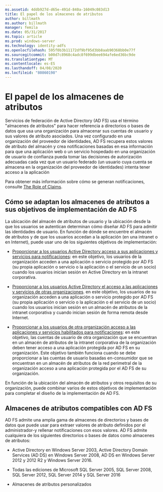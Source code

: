 ```yaml
---
ms.assetid: 4ddb927d-d65e-491d-840a-16049c083d13
title: El papel de los almacenes de atributos
author: billmath
ms.author: billmath
manager: femila
ms.date: 05/31/2017
ms.topic: article
ms.prod: windows-server
ms.technology: identity-adfs
ms.openlocfilehash: 595f0b3b11172df9bf95d3bb8aab90368bb0e77f
ms.sourcegitcommit: b00d7c8968c4adc8f699dbee694afe6ed36bc9de
ms.translationtype: MT
ms.contentlocale: es-ES
ms.lasthandoff: 04/08/2020
ms.locfileid: "80860198"
---
```

# <a name="the-role-of-attribute-stores"></a>El papel de los almacenes de atributos
Servicios de federación de Active Directory (AD FS) usa el término "almacenes de atributos" para hacer referencia a directorios o bases de datos que usa una organización para almacenar sus cuentas de usuario y sus valores de atributo asociados. Una vez configurado en una organización del proveedor de identidades, AD FS recupera estos valores de atributo del almacén y crea notificaciones basadas en esa información para que una aplicación web o un servicio hospedado en una organización de usuario de confianza pueda tomar las decisiones de autorización adecuadas cada vez que un usuario federado \(un usuario cuya cuenta se almacena en la organización del proveedor de identidades\) intenta tener acceso a la aplicación  
  
Para obtener más información sobre cómo se generan notificaciones, consulte [The Role of Claims](The-Role-of-Claims.md).  
  
## <a name="how-attribute-stores-fit-in-with-your-ad-fs-deployment-goals"></a>Cómo se adaptan los almacenes de atributos a sus objetivos de implementación de AD FS  
La ubicación del almacén de atributos de usuario y la ubicación desde la que los usuarios se autentican determinan cómo diseñar AD FS para admitir las identidades de usuario. En función de dónde se encuentre el almacén de atributos y de que los usuarios accedan a la aplicación \(en una intranet o en Internet\), puede usar uno de los siguientes objetivos de implementación:  
  
-   [Proporcionar a los usuarios Active Directory acceso a sus aplicaciones y servicios para notificaciones](https://technet.microsoft.com/library/dd807071.aspx): en este objetivo, los usuarios de la organización acceden a una aplicación o servicio protegido por AD FS \(su propia aplicación o servicio o la aplicación o el servicio de un socio\) cuando los usuarios inician sesión en Active Directory en la intranet corporativa.  
  
-   [Proporcionar a los usuarios Active Directory el acceso a las aplicaciones y servicios de otras organizaciones](https://technet.microsoft.com/library/dd807123.aspx). en este objetivo, los usuarios de su organización acceden a una aplicación o servicio protegido por AD FS \(su propia aplicación o servicio o la aplicación o el servicio de un socio\) cuando los usuarios inician sesión en un almacén de atributos de la intranet corporativa y cuando inician sesión de forma remota desde Internet.  
  
-   [Proporcionar a los usuarios de otra organización acceso a las aplicaciones y servicios habilitados para notificaciones](https://technet.microsoft.com/library/dd807099.aspx): en este objetivo, las cuentas de usuario de otra organización que se encuentran en un almacén de atributos de la intranet corporativa de la organización deben tener acceso a una aplicación protegida por AD FS en su organización. Este objetivo también funciona cuando se debe proporcionar a las cuentas de usuario basadas en\-consumidor que se encuentran en un almacén de atributos de la red perimetral de la organización acceso a una aplicación protegida por el AD FS de su organización.  
  
En función de la ubicación del almacén de atributos y otros requisitos de su organización, puede combinar varios de estos objetivos de implementación para completar el diseño de la implementación de AD FS.  
  
## <a name="attribute-stores-that-are-supported-by-ad-fs"></a>Almacenes de atributos compatibles con AD FS  
AD FS admite una amplia gama de almacenes de directorios y bases de datos que puede usar para extraer valores de atributo definidos por el administrador\-y rellenar notificaciones con esos valores. AD FS admite cualquiera de los siguientes directorios o bases de datos como almacenes de atributos:  
  
-   Active Directory en Windows Server 2003, Active Directory Domain Services \(AD DS\) en Windows Server 2008, AD DS en Windows Server 2012 y 2012 R2 y Windows Server 2016. 
  
-   Todas las ediciones de Microsoft SQL Server 2005, SQL Server 2008, SQL Server 2012, SQL Server 2014 y SQL Server 2016  
  
-   Almacenes de atributos personalizados  
  

